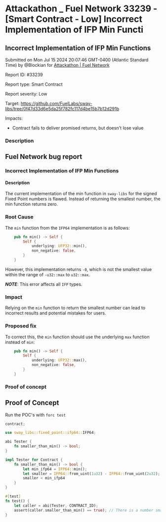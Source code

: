 # Attackathon \_ Fuel Network 33239 - \[Smart Contract - Low] Incorrect Implementation of IFP Min Functi

## Incorrect Implementation of IFP Min Functions

Submitted on Mon Jul 15 2024 20:07:46 GMT-0400 (Atlantic Standard Time) by @Blockian for [Attackathon | Fuel Network](https://immunefi.com/bounty/fuel-network-attackathon/)

Report ID: #33239

Report type: Smart Contract

Report severity: Low

Target: https://github.com/FuelLabs/sway-libs/tree/0f47d33d6e5da25f782fc117d4be15b7b12d291b

Impacts:

* Contract fails to deliver promised returns, but doesn't lose value

### Description

## Fuel Network bug report

### Incorrect Implementation of IFP Min Functions

#### Description

The current implementation of the min function in `sway-libs` for the signed Fixed Point numbers is flawed. Instead of returning the smallest number, the min function returns zero.

### Root Cause

The `min` function from the `IFP64` implementation is as follows:

```rs
    pub fn min() -> Self {
        Self {
            underlying: UFP32::min(),
            non_negative: false,
        }
    }
```

However, this implementation returns `-0`, which is not the smallest value within the range of `-u32::max` to `u32::max`.

_**NOTE**_: This error affects all `IFP` types.

### Impact

Relying on the `min` function to return the smallest number can lead to incorrect results and potential mistakes for users.

### Proposed fix

To correct this, the `min` function should use the underlying `max` function instead of `min`:

```rs
    pub fn min() -> Self {
        Self {
            underlying: UFP32::max(),
            non_negative: false,
        }
    }
```

### Proof of concept

## Proof of Concept

Run the POC's with `forc test`

```rs
contract;

use sway_libs::fixed_point::ifp64::IFP64;

abi Tester { 
    fn smaller_than_min() -> bool;
}

impl Tester for Contract {
    fn smaller_than_min() -> bool {
        let min_ifp64 = IFP64::min();
        let smaller = IFP64::from_uint(1u32) - IFP64::from_uint(2u32); // minus 1
        smaller < min_ifp64
    }
}

#[test]
fn test() {
    let caller = abi(Tester, CONTRACT_ID);
    assert(caller.smaller_than_min() == true); // There is a number smaller than the minimum number
}
```
